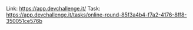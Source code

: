 
Link: https://app.devchallenge.it/
Task: https://app.devchallenge.it/tasks/online-round-85f3a4b4-f7a2-4176-8ff8-350051ce576b